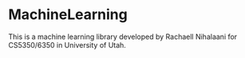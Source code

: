 # MachineLearning

This is a machine learning library developed by Rachaell Nihalaani for CS5350/6350 in University of Utah.
